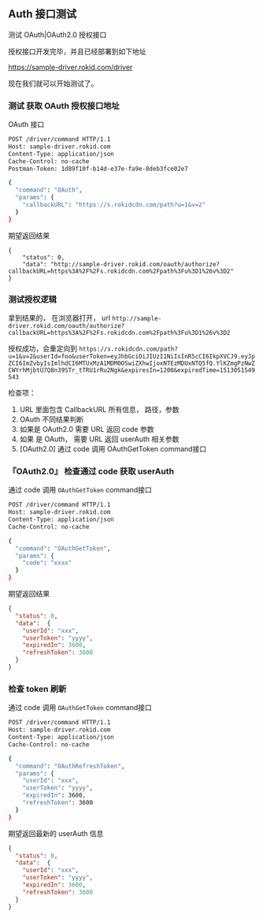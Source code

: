 ## Auth 接口测试

测试 OAuth|OAuth2.0 授权接口


授权接口开发完毕，并且已经部署到如下地址

https://sample-driver.rokid.com/driver

现在我们就可以开始测试了。

### 测试 获取 OAuth 授权接口地址

OAuth 接口

```bash
POST /driver/command HTTP/1.1
Host: sample-driver.rokid.com
Content-Type: application/json
Cache-Control: no-cache
Postman-Token: 1d89f10f-b14d-e37e-fa9e-8deb3fce02e7

{
  "command": "OAuth",
  "params": {
    "callbackURL": "https://s.rokidcdn.com/path?u=1&v=2"
  }
}
```

期望返回结果

```
{
    "status": 0,
    "data": "http://sample-driver.rokid.com/oauth/authorize?callbackURL=https%3A%2F%2Fs.rokidcdn.com%2Fpath%3Fu%3D1%26v%3D2"
}
```

### 测试授权逻辑

拿到结果的， 在浏览器打开， url `http://sample-driver.rokid.com/oauth/authorize?callbackURL=https%3A%2F%2Fs.rokidcdn.com%2Fpath%3Fu%3D1%26v%3D2`

授权成功，会重定向到 `https://s.rokidcdn.com/path?u=1&v=2&userId=foo&userToken=eyJhbGciOiJIUzI1NiIsInR5cCI6IkpXVCJ9.eyJpZCI6ImZvbyIsImlhdCI6MTUxMzA1MDM0OSwiZXhwIjoxNTEzMDUxNTQ5fQ.YlKZmgPzNwZCWYrhMjbtU7Q8n39STr_tTRU1rRu2Ngk&expiresIn=1200&expiredTime=1513051549543`

检查项：

1. URL 里面包含 CallbackURL 所有信息， 路径，参数
2. OAuth 不同结果判断
  1. 如果是 OAuth2.0 需要 URL 返回 code 参数
  2. 如果 是 OAuth， 需要 URL 返回 userAuth 相关参数
3. [OAuth2.0] 通过 code 调用 OAuthGetToken command接口

### 『OAuth2.0』 检查通过 code 获取 userAuth

通过 code 调用 `OAuthGetToken` command接口

```bash
POST /driver/command HTTP/1.1
Host: sample-driver.rokid.com
Content-Type: application/json
Cache-Control: no-cache

{
  "command": "OAuthGetToken",
  "params": {
    "code": "xxxx"
  }
}
```

期望返回结果

```json
{
  "status": 0,
  "data":  {
    "userId": "xxx",
    "userToken": "yyyy",
    "expiredIn": 3600,
    "refreshToken": 3600
  }
}
```


### 检查 token 刷新

通过 code 调用 `OAuthGetToken` command接口

```bash
POST /driver/command HTTP/1.1
Host: sample-driver.rokid.com
Content-Type: application/json
Cache-Control: no-cache

{
  "command": "OAuthRefreshToken",
  "params": {
    "userId": "xxx",
    "userToken": "yyyy",
    "expiredIn": 3600,
    "refreshToken": 3600
  }
}
```

期望返回最新的 userAuth 信息

```json
{
  "status": 0,
  "data":  {
    "userId": "xxx",
    "userToken": "yyyy",
    "expiredIn": 3600,
    "refreshToken": 3600
  }
}
```
